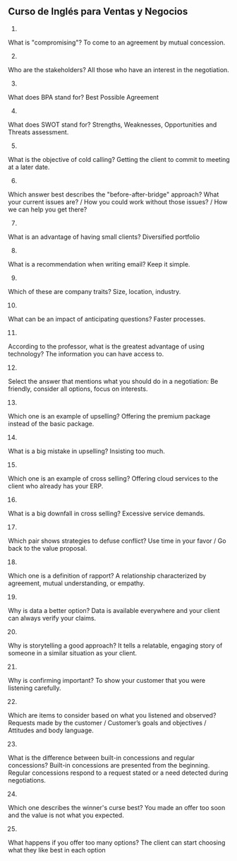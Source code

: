 ## Curso de Inglés para Ventas y Negocios

1.
What is "compromising"?
To come to an agreement by mutual concession.

2.
Who are the stakeholders?
All those who have an interest in the negotiation.

3.
What does BPA stand for?
Best Possible Agreement

4.
What does SWOT stand for?
Strengths, Weaknesses, Opportunities and Threats assessment.

5.
What is the objective of cold calling?
Getting the client to commit to meeting at a later date.

6.
Which answer best describes the "before-after-bridge" approach?
What your current issues are? / How you could work without those issues? / How we can help you get there?

7.
What is an advantage of having small clients?
Diversified portfolio

8.
What is a recommendation when writing email?
Keep it simple.

9.
Which of these are company traits?
Size, location, industry.

10.
What can be an impact of anticipating questions?
Faster processes.

11.
According to the professor, what is the greatest advantage of using technology?
The information you can have access to.

12.
Select the answer that mentions what you should do in a negotiation:
Be friendly, consider all options, focus on interests.

13.
Which one is an example of upselling?
Offering the premium package instead of the basic package.

14.
What is a big mistake in upselling?
Insisting too much.

15.
Which one is an example of cross selling?
Offering cloud services to the client who already has your ERP.

16.
What is a big downfall in cross selling?
Excessive service demands.

17.
Which pair shows strategies to defuse conflict?
Use time in your favor / Go back to the value proposal.

18.
Which one is a definition of rapport?
A relationship characterized by agreement, mutual understanding, or empathy.

19.
Why is data a better option?
Data is available everywhere and your client can always verify your claims.

20.
Why is storytelling a good approach?
It tells a relatable, engaging story of someone in a similar situation as your client.

21.
Why is confirming important?
To show your customer that you were listening carefully.

22.
Which are items to consider based on what you listened and observed?
Requests made by the customer / Customer’s goals and objectives / Attitudes and body language.

23.
What is the difference between built-in concessions and regular concessions?
Built-in concessions are presented from the beginning. Regular concessions respond to a request stated or a need detected during negotiations.

24.
Which one describes the winner's curse best?
You made an offer too soon and the value is not what you expected.

25.
What happens if you offer too many options?
The client can start choosing what they like best in each option